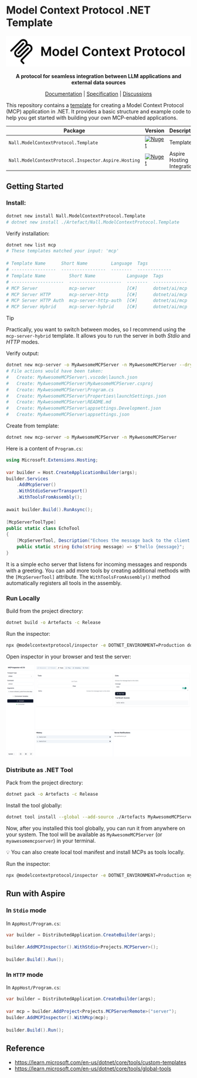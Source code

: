 # Model Context Protocol .NET Template

<p align="center">
  <img src="assets/light.png" alt="MCP Logo" />
</p>

<p align="center">
  <strong>A protocol for seamless integration between LLM applications and external data sources</strong>
</p>

<p align="center">
  <a href="https://modelcontextprotocol.io">Documentation</a> |
  <a href="https://spec.modelcontextprotocol.io">Specification</a> |
  <a href="https://github.com/orgs/modelcontextprotocol/discussions">Discussions</a>
</p>

This repository contains a [template](https://www.nuget.org/packages/Nall.ModelContextProtocol.Template) for creating a Model Context Protocol (MCP) application in .NET. It provides a basic structure and example code to help you get started with building your own MCP-enabled applications.

| Package                                              | Version                                                                                                                                                                          | Description                |
| ---------------------------------------------------- | -------------------------------------------------------------------------------------------------------------------------------------------------------------------------------- | -------------------------- |
| `Nall.ModelContextProtocol.Template`                 | [![Nuget](https://img.shields.io/nuget/v/Nall.ModelContextProtocol.Template.svg)](https://nuget.org/packages/Nall.ModelContextProtocol.Template)                                 | Templates                  |
| `Nall.ModelContextProtocol.Inspector.Aspire.Hosting` | [![Nuget](https://img.shields.io/nuget/v/Nall.ModelContextProtocol.Inspector.Aspire.Hosting.svg)](https://nuget.org/packages/Nall.ModelContextProtocol.Inspector.Aspire.Hosting) | Aspire Hosting Integration |

## Getting Started

### Install:

```bash
dotnet new install Nall.ModelContextProtocol.Template
# dotnet new install ./Artefact/Nall.ModelContextProtocol.Template
```

Verify installation:

```bash
dotnet new list mcp
# These templates matched your input: 'mcp'

# Template Name      Short Name         Language  Tags
# -----------------  -----------------  --------  -------------
# Template Name         Short Name            Language  Tags
# --------------------  --------------------  --------  -------------
# MCP Server            mcp-server            [C#]      dotnet/ai/mcp
# MCP Server HTTP       mcp-server-http       [C#]      dotnet/ai/mcp
# MCP Server HTTP Auth  mcp-server-http-auth  [C#]      dotnet/ai/mcp
# MCP Server Hybrid     mcp-server-hybrid     [C#]      dotnet/ai/mcp
```

> [!TIP]
> Practically, you want to switch between modes, so I recommend using the `mcp-server-hybrid` template. It allows you to run the server in both *Stdio* and *HTTP* modes.

Verify output:

```bash
dotnet new mcp-server -o MyAwesomeMCPServer -n MyAwesomeMCPServer --dry-run
# File actions would have been taken:
#   Create: MyAwesomeMCPServer\.vscode\launch.json
#   Create: MyAwesomeMCPServer\MyAwesomeMCPServer.csproj
#   Create: MyAwesomeMCPServer\Program.cs
#   Create: MyAwesomeMCPServer\Properties\launchSettings.json
#   Create: MyAwesomeMCPServer\README.md
#   Create: MyAwesomeMCPServer\appsettings.Development.json
#   Create: MyAwesomeMCPServer\appsettings.json
```

Create from template:

```bash
dotnet new mcp-server -o MyAwesomeMCPServer -n MyAwesomeMCPServer
```

Here is a content of `Program.cs`:

```csharp
using Microsoft.Extensions.Hosting;

var builder = Host.CreateApplicationBuilder(args);
builder.Services
    .AddMcpServer()
    .WithStdioServerTransport()
    .WithToolsFromAssembly();

await builder.Build().RunAsync();

[McpServerToolType]
public static class EchoTool
{
    [McpServerTool, Description("Echoes the message back to the client.")]
    public static string Echo(string message) => $"hello {message}";
}
```

It is a simple echo server that listens for incoming messages and responds with a greeting. You can add more tools by creating additional methods with the `[McpServerTool]` attribute. The `WithToolsFromAssembly()` method automatically registers all tools in the assembly.

### Run Locally

Build from the project directory:

```bash
dotnet build -o Artefacts -c Release
```

Run the inspector:

```bash
npx @modelcontextprotocol/inspector -e DOTNET_ENVIRONMENT=Production dotnet "$(PWD)/Artefacts/MyAwesomeMCPServer.dll"
```

Open inspector in your browser and test the server:

<p align="center">
  <img src="assets/inspector-demo.png" alt="Inspector Demo" />
</p>


### Distribute as .NET Tool

Pack from the project directory:

```bash
dotnet pack -o Artefacts -c Release
```

Install the tool globally:

```bash
dotnet tool install --global --add-source ./Artefacts MyAwesomeMCPServer
```

Now, after you installed this tool globally, you can run it from anywhere on your system. The tool will be available as `MyAwesomeMCPServer` (or `myawesomemcpserver`) in your terminal.

💡 You can also create local tool manifest and install MCPs as tools locally.

Run the inspector:

```bash
npx @modelcontextprotocol/inspector -e DOTNET_ENVIRONMENT=Production myawesomemcpserver
```

## Run with Aspire

### In `Stdio` mode

In `AppHost/Program.cs`:

```csharp
var builder = DistributedApplication.CreateBuilder(args);

builder.AddMCPInspector().WithStdio<Projects.MCPServer>();

builder.Build().Run();
```

### In `HTTP` mode

In `AppHost/Program.cs`:

```csharp
var builder = DistributedApplication.CreateBuilder(args);

var mcp = builder.AddProject<Projects.MCPServerRemote>("server");
builder.AddMCPInspector().WithMcp(mcp);

builder.Build().Run();
```

## Reference

- <https://learn.microsoft.com/en-us/dotnet/core/tools/custom-templates>
- <https://learn.microsoft.com/en-us/dotnet/core/tools/global-tools>
